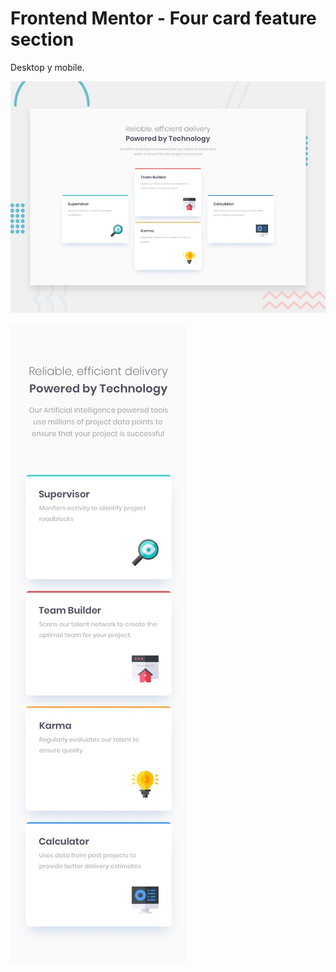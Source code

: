 # Frontend Mentor - Four card feature section

Desktop y mobile.

![Design preview for the Four card feature section coding challenge](./design/desktop-preview.jpg)

![Design preview for the Four card feature section coding challenge](./design/mobile-design.jpg)